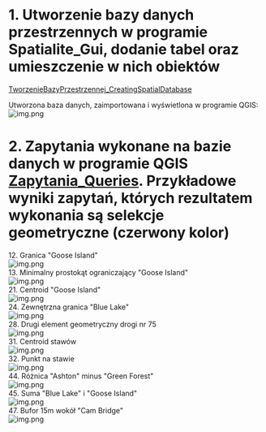 # 1. Utworzenie bazy danych przestrzennych w programie Spatialite_Gui, dodanie tabel oraz umieszczenie w nich obiektów
[TworzenieBazyPrzestrzennej_CreatingSpatialDatabase]

Utworzona baza danych, zaimportowana i wyświetlona w programie QGIS:
![img.png](img/Utworzona_baza_danych.png)

# 2. Zapytania wykonane na bazie danych w programie QGIS [Zapytania_Queries]. Przykładowe wyniki zapytań, których rezultatem wykonania są selekcje geometryczne (czerwony kolor)

12\. Granica "Goose Island" \
![img.png](img/Result_query12.png) \
13\. Minimalny prostokąt ograniczający "Goose Island" \
![img.png](img/Result_query13.png) \
21\. Centroid "Goose Island" \
![img.png](img/Result_query21.png) \
24\. Zewnętrzna granica "Blue Lake" \
![img.png](img/Result_query24.png) \
28\. Drugi element geometryczny drogi nr 75 \
![img.png](img/Result_query28.png) \
31\. Centroid stawów \
![img.png](img/Result_query31.png) \
32\. Punkt na stawie \
![img.png](img/Result_query32.png) \
44\. Różnica "Ashton" minus "Green Forest" \
![img.png](img/Result_query44.png) \
45\. Suma "Blue Lake" i "Goose Island" \
![img.png](img/Result_query45.png) \
47\. Bufor 15m wokół "Cam Bridge" \
![img.png](img/Result_query47.png)

[TworzenieBazyPrzestrzennej_CreatingSpatialDatabase]:TworzenieBazyPrzestrzennej_CreatingSpatialDatabase.sql
[Zapytania_Queries]:Zapytania_Queries.sql
